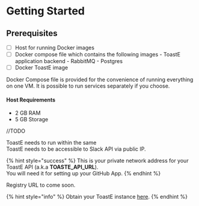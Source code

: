 # Getting Started

## Prerequisites

* [ ] Host for running Docker images
* [ ] Docker compose file which contains the following images - ToastE application backend - RabbitMQ - Postgres 
* [ ] Docker ToastE image

Docker Compose file is provided for the convenience of running everything on one VM. It is possible to run services separately if you choose.

#### Host Requirements

* 2 GB RAM
* 5 GB Storage

//TODO

ToastE needs to run within the same  
ToastE needs to be accessible to Slack API via public IP.

{% hint style="success" %}
This is your private network address for your ToastE API \(a.k.a **TOASTE\_API\_URL**\).  
You will need it for setting up your GitHub App.
{% endhint %}

Registry URL to come soon.

{% hint style="info" %}
Obtain your ToastE instance [here](https://forms.gle/YmAxTfwEARBSis2F8).
{% endhint %}



